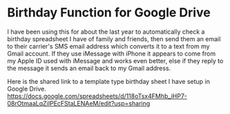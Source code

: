 # Birthday Function for Google Drive

I have been using this for about the last year to automatically check a birthday spreadsheet I have of family and friends, then send them an email to their carrier's SMS email address which converts it to a text from my Gmail account.
If they use iMessage with iPhone it appears to come from my Apple ID used with iMessage and works even better, else if they reply to the message it sends an email back to my Gmail address.

Here is the shared link to a template type birthday sheet I have setup in Google Drive.
https://docs.google.com/spreadsheets/d/118oTsx4FMhb_iHP7-08rOtmaaLqZiIPEcFStaLENAeM/edit?usp=sharing